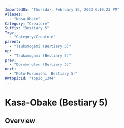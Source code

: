 ```yaml
---
ImportedOn: "Thursday, February 16, 2023 6:10:23 PM"
Aliases:
  - "Kasa-Obake"
Category: "Creature"
Suffix: "Bestiary 5"
Tags:
  - "Category/Creature"
parent:
  - "Tsukumogami (Bestiary 5)"
up:
  - "Tsukumogami (Bestiary 5)"
prev:
  - "Boroboroton (Bestiary 5)"
next:
  - "Koto-Furunishi (Bestiary 5)"
RWtopicId: "Topic_1384"
---
```

# Kasa-Obake (Bestiary 5)
## Overview
